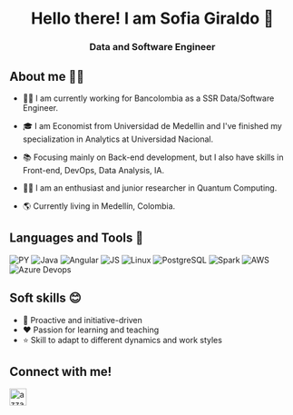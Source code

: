 <h1 align="center">Hello there! I am Sofia Giraldo 👋</h1>

<h3 align="center">Data and Software Engineer</h3>

## About me 🙋‍♂️

- 👨‍💼 I am currently working for Bancolombia as a SSR Data/Software Engineer.

- 🎓 I am Economist from Universidad de Medellin and I've finished my specialization in Analytics at Universidad Nacional.

- 📚 Focusing mainly on Back-end development, but I also have skills in Front-end, DevOps, Data Analysis, IA.

- 👨‍💻 I am an enthusiast and junior researcher in Quantum Computing.

- 🌎 Currently living in Medellín, Colombia.

## Languages and Tools 🧰

  ![PY](https://img.shields.io/badge/Python-007ACC?style=for-the-badge&logo=python&logoColor=white)
  ![Java](https://img.shields.io/badge/Java-ED8B00?style=for-the-badge&logo=openjdk&logoColor=black)
  ![Angular](https://img.shields.io/badge/Angular-f42165?style=for-the-badge&logo=angular&logoColor=white)
  ![JS](https://img.shields.io/badge/JavaScript-F7DF1E?style=for-the-badge&logo=javascript&logoColor=black)
  ![Linux](https://img.shields.io/badge/Linux-F7DF1E?style=for-the-badge&logo=linux&logoColor=white)
  ![PostgreSQL](https://img.shields.io/badge/PostgreSQL-F7DF1E?style=for-the-badge&logo=postgresql&logoColor=black)
  ![Spark](https://img.shields.io/badge/Spark-F7DF1E?style=for-the-badge&logo=spark&logoColor=white)
  ![AWS](https://img.shields.io/badge/Amazon_AWS-FF9900?style=for-the-badge&logo=amazonaws&logoColor=black)
  ![Azure Devops](https://img.shields.io/badge/Azure_DevOps-0078D7?style=for-the-badge&logo=azure-devops&logoColor=white)

## Soft skills 😊

- 🚀 Proactive and initiative-driven
- ❤️ Passion for learning and teaching
- ⭐ Skill to adapt to different dynamics and work styles

## Connect with me!
<p align="left">
      <a href="https://www.linkedin.com/in/yackelin-sof%C3%ADa-giraldo-casta%C3%B1o/" target="blank"><img align="center"
         src="https://img.shields.io/badge/linkedin-%231DA1F2.svg?style=for-the-badge&logo=linkedin&logoColor=white"
         alt="azzar" height="30"/></a>
</p>
